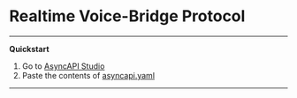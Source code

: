 # Realtime Voice-Bridge Protocol

---

**Quickstart**

1. Go to [AsyncAPI Studio](https://studio.asyncapi.com/)
2. Paste the contents of [asyncapi.yaml](./asyncapi.yaml) 

---
